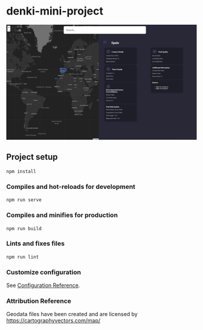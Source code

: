 # denki-mini-project

![alt text](image-1.png)


## Project setup
```
npm install
```

### Compiles and hot-reloads for development
```
npm run serve
```

### Compiles and minifies for production
```
npm run build
```

### Lints and fixes files
```
npm run lint
```

### Customize configuration
See [Configuration Reference](https://cli.vuejs.org/config/).


### Attribution Reference
Geodata files have been created and are licensed by https://cartographyvectors.com/map/



